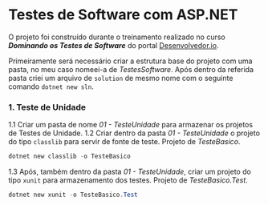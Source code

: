 # Testes de Software com ASP.NET
O projeto foi construído durante o treinamento realizado no curso ***Dominando os Testes de Software*** do portal [Desenvolvedor.io](https://desenvolvedor.io/).

Primeiramente será necessário criar a estrutura base do projeto com uma pasta, no meu caso nomeei-a de *TestesSoftware*. Após dentro da referida pasta criei um arquivo de `solution` de mesmo nome com o seguinte comando `dotnet new sln`.

### 1. Teste de Unidade
1.1 Criar um pasta de nome *01 - TesteUnidade* para armazenar os projetos de Testes de Unidade.
1.2 Criar dentro da pasta *01 - TesteUnidade* o projeto do tipo `classlib` para servir de fonte de teste. Projeto de *TesteBasico*.
```powershell
dotnet new classlib -o TesteBasico
```
1.3 Após, também dentro da pasta *01 - TesteUnidade*, criar um projeto do tipo `xunit` para armazenamento dos testes. Projeto de *TesteBasico.Test*.
```powershell
dotnet new xunit -o TesteBasico.Test
```
